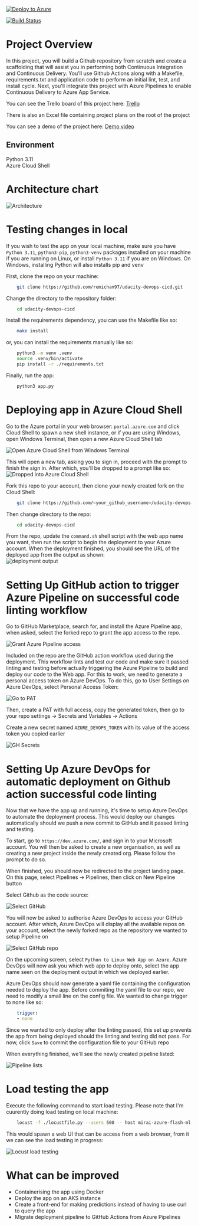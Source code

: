 [![Deploy to Azure](https://github.com/remichan97/udacity-devops-cicd/actions/workflows/python.yaml/badge.svg)](https://github.com/remichan97/udacity-devops-cicd/actions/workflows/python.yaml)  

[![Build Status](https://dev.azure.com/binhtruongvu97/udacity-devops/_apis/build/status%2Fremichan97.udacity-devops-cicd?branchName=main)](https://dev.azure.com/binhtruongvu97/udacity-devops/_build/latest?definitionId=3&branchName=main)

# Project Overview
In this project, you will build a Github repository from scratch and create a scaffolding that will assist you in performing both Continuous Integration and Continuous Delivery. You'll use Github Actions along with a Makefile, requirements.txt and application code to perform an initial lint, test, and install cycle. Next, you'll integrate this project with Azure Pipelines to enable Continuous Delivery to Azure App Service.

You can see the Trello board of this project here: [Trello](https://trello.com/b/GfxFaGfN/udacity-project-2-board)  

There is also an Excel file containing project plans on the root of the project  

You can see a demo of the project here: [Demo video]()

## Environment
Python 3.11  
Azure Cloud Shell

# Architecture chart

![Architecture](./img/udacity-flow-charts.png)


# Testing changes in local

If you wish to test the app on your local machine, make sure you have ``Python 3.11``, ``python3-pip``, ``python3-venv`` packages installed on your machine if you are running on Linux, or install ``Python 3.11`` if you are on Windows. On Windows, installing Python will also installs pip and venv

First, clone the repo on your machine: 

```bash
	git clone https://github.com/remichan97/udacity-devops-cicd.git
```

Change the directory to the repository folder:
```bash
	cd udacity-devops-cicd
```

Install the requirements dependency, you can use the Makefile like so: 

```bash
	make install
```

or, you can install the requirements manually like so:

```bash
	python3 -m venv .venv
	source .venv/bin/activate
	pip install -r ./requirements.txt
```

Finally, run the app:

```bash
	python3 app.py
```

# Deploying app in Azure Cloud Shell
Go to the Azure portal in your web browser:
``
	portal.azure.com
`` and click Cloud Shell to spawn a new shell instance, or if you are using Windows, open Windows Terminal, then open a new Azure Cloud Shell tab

![Open Azure Cloud Shell from Windows Terminal](./img/open_azure_cloud_shell.png)  

This will open a new tab, asking you to sign in, proceed with the prompt to finish the sign in. After which, you'll be dropped to a prompt like so:  
![Dropped into Azure Cloud Shell](./img/azure-cloud-shell.png)  
  
Fork this repo to your account, then clone your newly created fork on the Cloud Shell:  

```bash
	git clone https://github.com/<your_github_username>/udacity-devops-cicd.git
```

Then change directory to the repo:  

```bash
	cd udacity-devops-cicd
```

From the repo, update the ``command.sh`` shell script with the web app name you want, then run the script to begin the deployment to your Azure account. When the deployment finished, you should see the URL of the deployed app from the output as shown:  
![deployment output](./screenshots/azure-cloud-shell-deployment-finished.png)

# Setting Up GitHub action to trigger Azure Pipeline on successful code linting workflow

Go to GitHub Marketplace, search for, and install the Azure Pipeline app, when asked, select the forked repo to grant the app access to the repo.

![Grant Azure Pipeline access](./img/github-integration-grant-repo-access.png)

Included on the repo are the GitHub action workflow used during the deployment. This workflow lints and test our code and make sure it passed linting and testing before actually triggering the Azure Pipeline to build and deploy our code to the Web app. For this to work, we need to generate a personal access token on Azure DevOps. To do this, go to User Settings on Azure DevOps, select Personal Access Token:

![Go to PAT](./img/azure-devops-pat.png)  

Then, create a PAT with full access, copy the generated token, then go to your repo settings -> Secrets and Variables -> Actions

Create a new secret named ``AZURE_DEVOPS_TOKEN`` with its value of the access token you copied earlier

![GH Secrets](./img/gh_secrets.png)

# Setting Up Azure DevOps for automatic deployment on Github action successful code linting

Now that we have the app up and running, it's time to setup Azure DevOps to automate the deployment process. This would deploy our changes automatically should we push a new commit to GitHub and it passed linting and testing.  

To start, go to ``https://dev.azure.com/``, and sign in to your Microsoft account. You will then be asked to create a new organisation, as well as creating a new project inside the newly created org. Please follow the prompt to do so.

When finished, you should now be redirected to the project landing page. On this page, select Pipelines -> Pipelines, then click on New Pipeline button

Select Github as the code source:  

![Select GitHub](./img/azure-devops-new-pipeline-code.png)  

You will now be asked to authorise Azure DevOps to access your GitHub account. After which, Azure DevOps will display all the available repos on your account, select the newly forked repo as the repository we wanted to setup Pipeline on

![Select GitHub repo](./img/azure-pipeline-select-repo.png)

On the upcoming screen, select ``Python to Linux Web App on Azure``. Azure DevOps will now ask you which web app to deploy onto, select the app name seen on the deployment output in which we deployed earlier.

Azure DevOps should now generate a yaml file containing the configuration needed to deploy the app. Before commiting the yaml file to our repo, we need to modify a small line on the config file. We wanted to change trigger to none like so:

```yaml
	trigger:
	- none
```

Since we wanted to only deploy after the linting passed, this set up prevents the app from being deployed should the linting and testing did not pass. For now, click ``Save`` to commit the configuration file to your GitHub repo

When everything finished, we'll see the newly created pipeline listed:

![Pipeline lists](./img/azure-devops-pipelines.png)

# Load testing the app
Execute the following command to start load testing. Please note that I'm cuurently doing load testing on local machine: 

```bash
	locust -f ./locustfile.py --users 500 -- host mirai-azure-flash-ml.azurewebsites.net
```

This would spawn a web UI that can be access from a web browser, from it we can see the load testing in progress:

![Locust load testing](./screenshots/locust-loadtestingpng.png)

# What can be improved
 - Containerising the app using Docker
 - Deploy the app on an AKS instance
 - Create a front-end for making predictions instead of having to use curl to query the app
 - Migrate deployment pipeline to GitHub Actions from Azure Pipelines